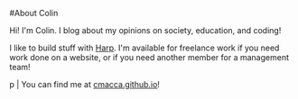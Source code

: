 #About Colin

Hi! I'm Colin. I blog about my opinions on society, education, and coding!

I like to build stuff with [Harp](http://harpjs.com). I'm available for freelance work if you need work done on a website, or if you need another member for a management team!

p
	| You can find me at [cmacca.github.io](http://cmacca.github.io)!
